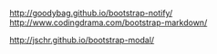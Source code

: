 http://goodybag.github.io/bootstrap-notify/
http://www.codingdrama.com/bootstrap-markdown/

http://jschr.github.io/bootstrap-modal/